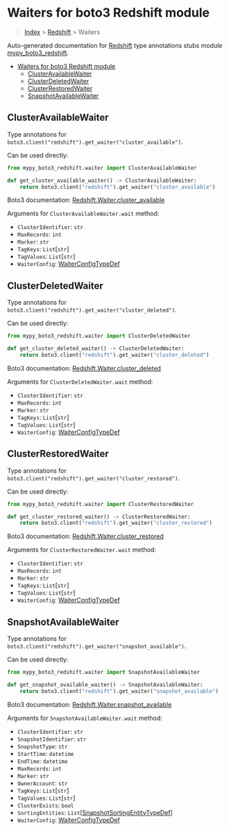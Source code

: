 # Waiters for boto3 Redshift module

> [Index](..) > [Redshift](.) > Waiters

Auto-generated documentation for
[Redshift](https://boto3.amazonaws.com/v1/documentation/api/1.17.75/reference/services/redshift.html#Redshift)
type annotations stubs module
[mypy_boto3_redshift](https://pypi.org/project/mypy-boto3-redshift/).

- [Waiters for boto3 Redshift module](#waiters-for-boto3-redshift-module)
  - [ClusterAvailableWaiter](#clusteravailablewaiter)
  - [ClusterDeletedWaiter](#clusterdeletedwaiter)
  - [ClusterRestoredWaiter](#clusterrestoredwaiter)
  - [SnapshotAvailableWaiter](#snapshotavailablewaiter)

## ClusterAvailableWaiter

Type annotations for
`boto3.client("redshift").get_waiter("cluster_available")`.

Can be used directly:

```python
from mypy_boto3_redshift.waiter import ClusterAvailableWaiter

def get_cluster_available_waiter() -> ClusterAvailableWaiter:
    return boto3.client("redshift").get_waiter("cluster_available")
```

Boto3 documentation:
[Redshift.Waiter.cluster_available](https://boto3.amazonaws.com/v1/documentation/api/1.17.75/reference/services/redshift.html#Redshift.Waiter.cluster_available)

Arguments for `ClusterAvailableWaiter.wait` method:

- `ClusterIdentifier`: `str`
- `MaxRecords`: `int`
- `Marker`: `str`
- `TagKeys`: `List`\[`str`\]
- `TagValues`: `List`\[`str`\]
- `WaiterConfig`: [WaiterConfigTypeDef](./type_defs.md#waiterconfigtypedef)

## ClusterDeletedWaiter

Type annotations for `boto3.client("redshift").get_waiter("cluster_deleted")`.

Can be used directly:

```python
from mypy_boto3_redshift.waiter import ClusterDeletedWaiter

def get_cluster_deleted_waiter() -> ClusterDeletedWaiter:
    return boto3.client("redshift").get_waiter("cluster_deleted")
```

Boto3 documentation:
[Redshift.Waiter.cluster_deleted](https://boto3.amazonaws.com/v1/documentation/api/1.17.75/reference/services/redshift.html#Redshift.Waiter.cluster_deleted)

Arguments for `ClusterDeletedWaiter.wait` method:

- `ClusterIdentifier`: `str`
- `MaxRecords`: `int`
- `Marker`: `str`
- `TagKeys`: `List`\[`str`\]
- `TagValues`: `List`\[`str`\]
- `WaiterConfig`: [WaiterConfigTypeDef](./type_defs.md#waiterconfigtypedef)

## ClusterRestoredWaiter

Type annotations for `boto3.client("redshift").get_waiter("cluster_restored")`.

Can be used directly:

```python
from mypy_boto3_redshift.waiter import ClusterRestoredWaiter

def get_cluster_restored_waiter() -> ClusterRestoredWaiter:
    return boto3.client("redshift").get_waiter("cluster_restored")
```

Boto3 documentation:
[Redshift.Waiter.cluster_restored](https://boto3.amazonaws.com/v1/documentation/api/1.17.75/reference/services/redshift.html#Redshift.Waiter.cluster_restored)

Arguments for `ClusterRestoredWaiter.wait` method:

- `ClusterIdentifier`: `str`
- `MaxRecords`: `int`
- `Marker`: `str`
- `TagKeys`: `List`\[`str`\]
- `TagValues`: `List`\[`str`\]
- `WaiterConfig`: [WaiterConfigTypeDef](./type_defs.md#waiterconfigtypedef)

## SnapshotAvailableWaiter

Type annotations for
`boto3.client("redshift").get_waiter("snapshot_available")`.

Can be used directly:

```python
from mypy_boto3_redshift.waiter import SnapshotAvailableWaiter

def get_snapshot_available_waiter() -> SnapshotAvailableWaiter:
    return boto3.client("redshift").get_waiter("snapshot_available")
```

Boto3 documentation:
[Redshift.Waiter.snapshot_available](https://boto3.amazonaws.com/v1/documentation/api/1.17.75/reference/services/redshift.html#Redshift.Waiter.snapshot_available)

Arguments for `SnapshotAvailableWaiter.wait` method:

- `ClusterIdentifier`: `str`
- `SnapshotIdentifier`: `str`
- `SnapshotType`: `str`
- `StartTime`: `datetime`
- `EndTime`: `datetime`
- `MaxRecords`: `int`
- `Marker`: `str`
- `OwnerAccount`: `str`
- `TagKeys`: `List`\[`str`\]
- `TagValues`: `List`\[`str`\]
- `ClusterExists`: `bool`
- `SortingEntities`:
  `List`\[[SnapshotSortingEntityTypeDef](./type_defs.md#snapshotsortingentitytypedef)\]
- `WaiterConfig`: [WaiterConfigTypeDef](./type_defs.md#waiterconfigtypedef)
